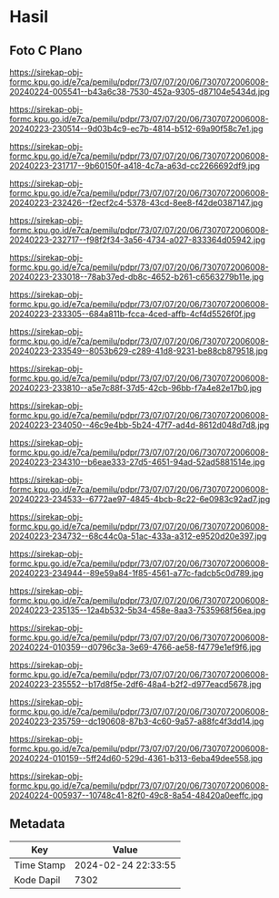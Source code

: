 # Hasil

## Foto C Plano

https://sirekap-obj-formc.kpu.go.id/e7ca/pemilu/pdpr/73/07/07/20/06/7307072006008-20240224-005541--b43a6c38-7530-452a-9305-d87104e5434d.jpg

https://sirekap-obj-formc.kpu.go.id/e7ca/pemilu/pdpr/73/07/07/20/06/7307072006008-20240223-230514--9d03b4c9-ec7b-4814-b512-69a90f58c7e1.jpg

https://sirekap-obj-formc.kpu.go.id/e7ca/pemilu/pdpr/73/07/07/20/06/7307072006008-20240223-231717--9b60150f-a418-4c7a-a63d-cc2266692df9.jpg

https://sirekap-obj-formc.kpu.go.id/e7ca/pemilu/pdpr/73/07/07/20/06/7307072006008-20240223-232426--f2ecf2c4-5378-43cd-8ee8-f42de0387147.jpg

https://sirekap-obj-formc.kpu.go.id/e7ca/pemilu/pdpr/73/07/07/20/06/7307072006008-20240223-232717--f98f2f34-3a56-4734-a027-833364d05942.jpg

https://sirekap-obj-formc.kpu.go.id/e7ca/pemilu/pdpr/73/07/07/20/06/7307072006008-20240223-233018--78ab37ed-db8c-4652-b261-c6563279b11e.jpg

https://sirekap-obj-formc.kpu.go.id/e7ca/pemilu/pdpr/73/07/07/20/06/7307072006008-20240223-233305--684a811b-fcca-4ced-affb-4cf4d5526f0f.jpg

https://sirekap-obj-formc.kpu.go.id/e7ca/pemilu/pdpr/73/07/07/20/06/7307072006008-20240223-233549--8053b629-c289-41d8-9231-be88cb879518.jpg

https://sirekap-obj-formc.kpu.go.id/e7ca/pemilu/pdpr/73/07/07/20/06/7307072006008-20240223-233810--a5e7c88f-37d5-42cb-96bb-f7a4e82e17b0.jpg

https://sirekap-obj-formc.kpu.go.id/e7ca/pemilu/pdpr/73/07/07/20/06/7307072006008-20240223-234050--46c9e4bb-5b24-47f7-ad4d-8612d048d7d8.jpg

https://sirekap-obj-formc.kpu.go.id/e7ca/pemilu/pdpr/73/07/07/20/06/7307072006008-20240223-234310--b6eae333-27d5-4651-94ad-52ad5881514e.jpg

https://sirekap-obj-formc.kpu.go.id/e7ca/pemilu/pdpr/73/07/07/20/06/7307072006008-20240223-234533--6772ae97-4845-4bcb-8c22-6e0983c92ad7.jpg

https://sirekap-obj-formc.kpu.go.id/e7ca/pemilu/pdpr/73/07/07/20/06/7307072006008-20240223-234732--68c44c0a-51ac-433a-a312-e9520d20e397.jpg

https://sirekap-obj-formc.kpu.go.id/e7ca/pemilu/pdpr/73/07/07/20/06/7307072006008-20240223-234944--89e59a84-1f85-4561-a77c-fadcb5c0d789.jpg

https://sirekap-obj-formc.kpu.go.id/e7ca/pemilu/pdpr/73/07/07/20/06/7307072006008-20240223-235135--12a4b532-5b34-458e-8aa3-7535968f56ea.jpg

https://sirekap-obj-formc.kpu.go.id/e7ca/pemilu/pdpr/73/07/07/20/06/7307072006008-20240224-010359--d0796c3a-3e69-4766-ae58-f4779e1ef9f6.jpg

https://sirekap-obj-formc.kpu.go.id/e7ca/pemilu/pdpr/73/07/07/20/06/7307072006008-20240223-235552--b17d8f5e-2df6-48a4-b2f2-d977eacd5678.jpg

https://sirekap-obj-formc.kpu.go.id/e7ca/pemilu/pdpr/73/07/07/20/06/7307072006008-20240223-235759--dc190608-87b3-4c60-9a57-a88fc4f3dd14.jpg

https://sirekap-obj-formc.kpu.go.id/e7ca/pemilu/pdpr/73/07/07/20/06/7307072006008-20240224-010159--5ff24d60-529d-4361-b313-6eba49dee558.jpg

https://sirekap-obj-formc.kpu.go.id/e7ca/pemilu/pdpr/73/07/07/20/06/7307072006008-20240224-005937--10748c41-82f0-49c8-8a54-48420a0eeffc.jpg


## Metadata

| Key        | Value               |
| ---------- | ------------------- |
| Time Stamp | 2024-02-24 22:33:55 |
| Kode Dapil | 7302                |



